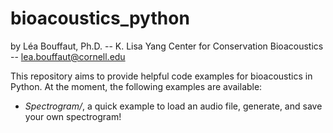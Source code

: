 # bioacoustics_python

by Léa Bouffaut, Ph.D. -- K. Lisa Yang Center for Conservation Bioacoustics -- lea.bouffaut@cornell.edu

This repository aims to provide helpful code examples for bioacoustics in Python. At the moment, the following examples are available:
* _Spectrogram/_, a quick example to load an audio file, generate, and save your own spectrogram!

